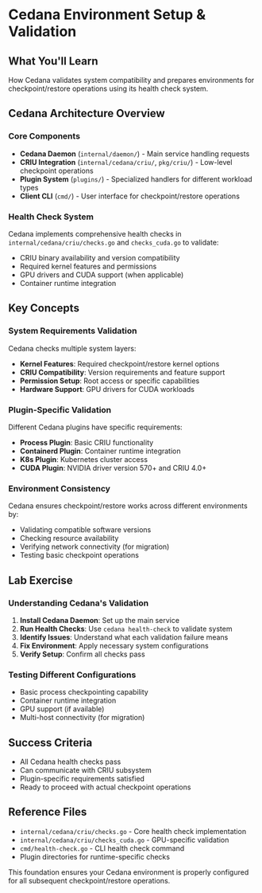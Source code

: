 # Cedana Environment Setup & Validation

## What You'll Learn
How Cedana validates system compatibility and prepares environments for checkpoint/restore operations using its health check system.

## Cedana Architecture Overview

### Core Components
- **Cedana Daemon** (`internal/daemon/`) - Main service handling requests
- **CRIU Integration** (`internal/cedana/criu/`, `pkg/criu/`) - Low-level checkpoint operations
- **Plugin System** (`plugins/`) - Specialized handlers for different workload types
- **Client CLI** (`cmd/`) - User interface for checkpoint/restore operations

### Health Check System
Cedana implements comprehensive health checks in `internal/cedana/criu/checks.go` and `checks_cuda.go` to validate:
- CRIU binary availability and version compatibility
- Required kernel features and permissions
- GPU drivers and CUDA support (when applicable)
- Container runtime integration

## Key Concepts

### System Requirements Validation
Cedana checks multiple system layers:
- **Kernel Features**: Required checkpoint/restore kernel options
- **CRIU Compatibility**: Version requirements and feature support
- **Permission Setup**: Root access or specific capabilities
- **Hardware Support**: GPU drivers for CUDA workloads

### Plugin-Specific Validation
Different Cedana plugins have specific requirements:
- **Process Plugin**: Basic CRIU functionality
- **Containerd Plugin**: Container runtime integration
- **K8s Plugin**: Kubernetes cluster access
- **CUDA Plugin**: NVIDIA driver version 570+ and CRIU 4.0+

### Environment Consistency
Cedana ensures checkpoint/restore works across different environments by:
- Validating compatible software versions
- Checking resource availability
- Verifying network connectivity (for migration)
- Testing basic checkpoint operations

## Lab Exercise

### Understanding Cedana's Validation
1. **Install Cedana Daemon**: Set up the main service
2. **Run Health Checks**: Use `cedana health-check` to validate system
3. **Identify Issues**: Understand what each validation failure means
4. **Fix Environment**: Apply necessary system configurations
5. **Verify Setup**: Confirm all checks pass

### Testing Different Configurations
- Basic process checkpointing capability
- Container runtime integration
- GPU support (if available)
- Multi-host connectivity (for migration)

## Success Criteria
- All Cedana health checks pass
- Can communicate with CRIU subsystem
- Plugin-specific requirements satisfied
- Ready to proceed with actual checkpoint operations

## Reference Files
- `internal/cedana/criu/checks.go` - Core health check implementation
- `internal/cedana/criu/checks_cuda.go` - GPU-specific validation
- `cmd/health-check.go` - CLI health check command
- Plugin directories for runtime-specific checks

This foundation ensures your Cedana environment is properly configured for all subsequent checkpoint/restore operations.